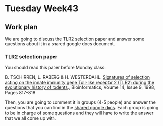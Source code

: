 # Tuesday Week43

## Work plan

We are going to discuss the TLR2 selection paper and answer some questions about it in a shared google docs document.

### TLR2 selection paper

You should read this paper before Monday class:

B. TSCHIRREN, L. RABERG & H. WESTERDAHL. [Signatures of selection acting on the innate immunity gene Toll-like receptor 2 (TLR2) during the evolutionary history of rodents](https://onlinelibrary.wiley.com/doi/full/10.1111/j.1420-9101.2011.02254.x)., Bioinformatics, Volume 14, Issue 9, 1998, Pages 817–818

Then, you are going to comment it in groups (4-5 people) and answer the questions that you can find in the [shared google docs](https://docs.google.com/document/d/1j6xW0EkTbhAqrklkqn6xUTP6SinH-qw09GR9VheC__Y/edit?usp=sharing). Each group is going to be in charge of some questions and they will have to write the answer that we all come up with.





